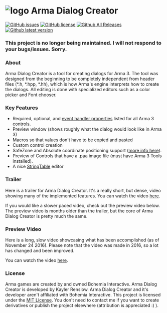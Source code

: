 # ![logo](http://i.imgur.com/qDMUPCz.png) Arma Dialog Creator 

[![GitHub issues](https://img.shields.io/github/issues/kayler-renslow/arma-dialog-creator.svg)](https://github.com/kayler-renslow/arma-dialog-creator/issues)
[![GitHub license](https://img.shields.io/github/license/kayler-renslow/arma-dialog-creator.svg)](https://raw.githubusercontent.com/kayler-renslow/arma-dialog-creator/master/LICENSE)
[![Github All Releases](https://img.shields.io/github/downloads/kayler-renslow/arma-dialog-creator/total.svg)](https://github.com/kayler-renslow/arma-dialog-creator/releases)
[![Github latest version](https://img.shields.io/github/release/kayler-renslow/arma-dialog-creator.svg?label=latest%20version)](https://github.com/kayler-renslow/arma-dialog-creator/releases/latest)

### This project is no longer being maintained. I will not respond to your bugs/issues. Sorry.

### About
Arma Dialog Creator is a tool for creating dialogs for Arma 3. The tool was designed from the beginning to be completely independent from header files (*.h, *.hpp, *.hh), which is how Arma's engine interprets how to create the dialogs. All editing is done with specialized editors such as a color picker and Font chooser.

### Key Features
* Required, optional, and [event handler properties](https://community.bistudio.com/wiki/User_Interface_Event_Handlers) listed for all Arma 3 controls.
* Preview window (shows roughly what the dialog would look like in Arma 3)
* Macros so that values don't have to be copied and pasted
* Custom control creation
* SafeZone and Absolute coordinate positioning support ([more info here](https://community.bistudio.com/wiki/SafeZone)).
* Preview of Controls that have a .paa image file (must have Arma 3 Tools installed).
* A nice [StringTable](https://community.bistudio.com/wiki/Stringtable.xml) editor

### Trailer
Here is a trailer for Arma Dialog Creator. It's a really short, but dense, video showing many of the implemented features.
You can watch the video [here](https://youtu.be/0P7pYvGDFvU).

If you would like a slower paced video, check out the preview video below. The preview video is months older than the trailer, but the core of Arma Dialog Creator is pretty much the same.

### Preview Video
Here is a long, slow video showcasing what has been accomplished (as of November 24 2016).
Please note that the video was made in 2016, so a lot has changed and been improved.

You can watch the video [here](https://www.youtube.com/watch?v=ytqxZvdEDjk).

### License
Arma games are created by and owned Bohemia Interactive. Arma Dialog Creator is developed by Kayler Renslow. Arma Dialog Creator and it's developer aren't affiliated with Bohemia Interactive. This project is licensed under the [MIT License](https://en.wikipedia.org/wiki/MIT_License). You don't need to contact me if you want to create derivatives or publish the project elsewhere (attribution is appreciated :) ).

